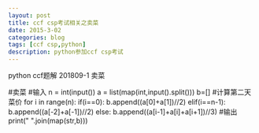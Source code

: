 ```yaml
---
layout: post
title: ccf csp考试相关之卖菜
date: 2015-3-02
categories: blog
tags: [ccf csp,python]
description: python参加ccf csp考试
---
```


python ccf题解 201809-1 卖菜  

#卖菜
#输入
n = int(input())
a = list(map(int,input().split()))
b=[]
#计算第二天菜价
for i in range(n):
    if(i==0):
        b.append((a[0]+a[1])//2)
    elif(i==n-1):
        b.append((a[-2]+a[-1])//2)
    else:
        b.append((a[i-1]+a[i]+a[i+1])//3)
#输出
print(" ".join(map(str,b)))














